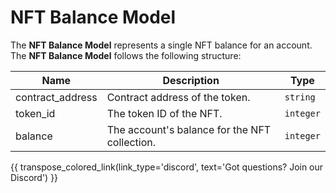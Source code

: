 # NFT Balance Model
The **NFT Balance Model** represents a single NFT balance for an account. The **NFT Balance Model** follows the following structure:

| Name             | Description                        | Type      |
| ---------------- | ---------------------------------- | --------- |
| contract_address | Contract address of the token.    | `string`  |
| token_id         | The token ID of the NFT.                 | `integer` |
| balance          | The account's balance for the NFT collection. | `integer` |

{{ transpose_colored_link(link_type='discord', text='Got questions?  Join our Discord') }}
